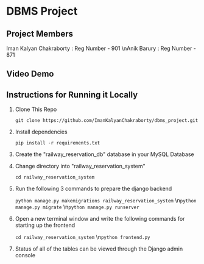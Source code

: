 # DBMS Project

## Project Members

Iman Kalyan Chakraborty : Reg Number - 901
\nAnik Barury : Reg Number - 871

## Video Demo

## Instructions for Running it Locally

1. Clone This Repo

    `git clone https://github.com/ImanKalyanChakraborty/dbms_project.git`

2. Install dependencies

    `pip install -r requirements.txt`

3. Create the "railway_reservation_db" database in your MySQL Database

4. Change directory into "railway_reservation_system"

    `cd railway_reservation_system`

5. Run the following 3 commands to prepare the django backend

    `python manage.py makemigrations railway_reservation_system`
    \n`python manage.py migrate`
    \n`python manage.py runserver`

6. Open a new terminal window and write the following commands for starting up the frontend

    `cd railway_reservation_system`
    \n`python frontend.py`

7. Status of all of the tables can be viewed through the Django admin console
